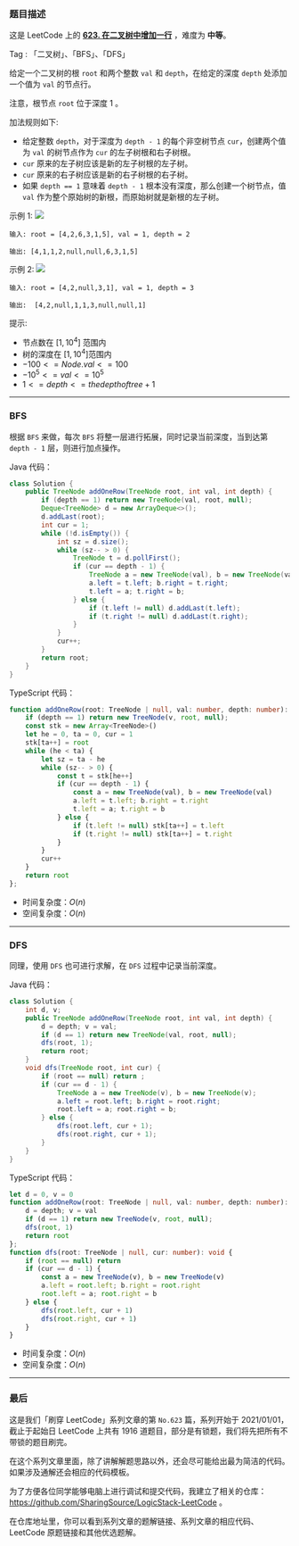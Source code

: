### 题目描述

这是 LeetCode 上的 **[623. 在二叉树中增加一行](https://leetcode.cn/problems/add-one-row-to-tree/solution/by-ac_oier-sc34/)** ，难度为 **中等**。

Tag : 「二叉树」、「BFS」、「DFS」



给定一个二叉树的根 `root` 和两个整数 `val` 和 `depth`，在给定的深度 `depth` 处添加一个值为 `val` 的节点行。

注意，根节点 `root` 位于深度 $1$ 。

加法规则如下:

* 给定整数 `depth`，对于深度为 `depth - 1` 的每个非空树节点 `cur`，创建两个值为 `val` 的树节点作为 `cur` 的左子树根和右子树根。
* `cur` 原来的左子树应该是新的左子树根的左子树。
* `cur` 原来的右子树应该是新的右子树根的右子树。
* 如果 `depth == 1` 意味着 `depth - 1` 根本没有深度，那么创建一个树节点，值 `val` 作为整个原始树的新根，而原始树就是新根的左子树。

示例 1:
![](https://assets.leetcode.com/uploads/2021/03/15/addrow-tree.jpg)
```
输入: root = [4,2,6,3,1,5], val = 1, depth = 2

输出: [4,1,1,2,null,null,6,3,1,5]
```
示例 2:
![](https://assets.leetcode.com/uploads/2021/03/11/add2-tree.jpg)
```
输入: root = [4,2,null,3,1], val = 1, depth = 3

输出:  [4,2,null,1,1,3,null,null,1]
```

提示:
* 节点数在 $[1, 10^4]$ 范围内
* 树的深度在 $[1, 10^4]$范围内
* $-100 <= Node.val <= 100$
* $-10^5 <= val <= 10^5$
* $1 <= depth <= the depth of tree + 1$

---

### BFS

根据 `BFS` 来做，每次 `BFS` 将整一层进行拓展，同时记录当前深度，当到达第 `depth - 1` 层，则进行加点操作。

Java 代码：
```java
class Solution {
    public TreeNode addOneRow(TreeNode root, int val, int depth) {
        if (depth == 1) return new TreeNode(val, root, null);
        Deque<TreeNode> d = new ArrayDeque<>();
        d.addLast(root);
        int cur = 1;
        while (!d.isEmpty()) {
            int sz = d.size();
            while (sz-- > 0) {
                TreeNode t = d.pollFirst();
                if (cur == depth - 1) {
                    TreeNode a = new TreeNode(val), b = new TreeNode(val);
                    a.left = t.left; b.right = t.right;
                    t.left = a; t.right = b;
                } else {
                    if (t.left != null) d.addLast(t.left);
                    if (t.right != null) d.addLast(t.right);
                }
            }
            cur++;
        }
        return root;
    }
}
```
TypeScript 代码：
```TypeScript
function addOneRow(root: TreeNode | null, val: number, depth: number): TreeNode | null {
    if (depth == 1) return new TreeNode(v, root, null);
    const stk = new Array<TreeNode>()
    let he = 0, ta = 0, cur = 1
    stk[ta++] = root
    while (he < ta) {
        let sz = ta - he
        while (sz-- > 0) {
            const t = stk[he++]
            if (cur == depth - 1) {
                const a = new TreeNode(val), b = new TreeNode(val)
                a.left = t.left; b.right = t.right
                t.left = a; t.right = b
            } else {
                if (t.left != null) stk[ta++] = t.left
                if (t.right != null) stk[ta++] = t.right
            }
        }
        cur++
    }
    return root
};
```
* 时间复杂度：$O(n)$
* 空间复杂度：$O(n)$

---

### DFS

同理，使用 `DFS` 也可进行求解，在 `DFS` 过程中记录当前深度。

Java 代码：
```java
class Solution {
    int d, v;
    public TreeNode addOneRow(TreeNode root, int val, int depth) {
        d = depth; v = val;
        if (d == 1) return new TreeNode(val, root, null);
        dfs(root, 1);
        return root;
    }
    void dfs(TreeNode root, int cur) {
        if (root == null) return ;
        if (cur == d - 1) {
            TreeNode a = new TreeNode(v), b = new TreeNode(v);
            a.left = root.left; b.right = root.right;
            root.left = a; root.right = b;
        } else {
            dfs(root.left, cur + 1);
            dfs(root.right, cur + 1);
        }
    }
}
```
TypeScript 代码：
```TypeScript
let d = 0, v = 0
function addOneRow(root: TreeNode | null, val: number, depth: number): TreeNode | null {
    d = depth; v = val
    if (d == 1) return new TreeNode(v, root, null);
    dfs(root, 1)
    return root
};
function dfs(root: TreeNode | null, cur: number): void {
    if (root == null) return 
    if (cur == d - 1) {
        const a = new TreeNode(v), b = new TreeNode(v)
        a.left = root.left; b.right = root.right
        root.left = a; root.right = b
    } else {
        dfs(root.left, cur + 1)
        dfs(root.right, cur + 1)
    }
}
```
* 时间复杂度：$O(n)$
* 空间复杂度：$O(n)$

---

### 最后

这是我们「刷穿 LeetCode」系列文章的第 `No.623` 篇，系列开始于 2021/01/01，截止于起始日 LeetCode 上共有 1916 道题目，部分是有锁题，我们将先把所有不带锁的题目刷完。

在这个系列文章里面，除了讲解解题思路以外，还会尽可能给出最为简洁的代码。如果涉及通解还会相应的代码模板。

为了方便各位同学能够电脑上进行调试和提交代码，我建立了相关的仓库：https://github.com/SharingSource/LogicStack-LeetCode 。

在仓库地址里，你可以看到系列文章的题解链接、系列文章的相应代码、LeetCode 原题链接和其他优选题解。

